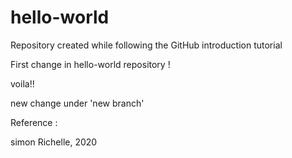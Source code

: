 # hello-world
Repository created while following the GitHub introduction tutorial

First change in hello-world repository !

voila!!

new change under 'new branch'

Reference :

simon Richelle, 2020
